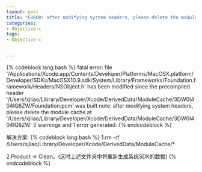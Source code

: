 ```yaml
---
layout: post
title: "ERROR: after modifying system headers, please delete the module cache at"
categories:
- Objective-c
tags:
- Objective-c


--- 
```

{% codeblock lang:bash %}
fatal error: file '/Applications/Xcode.app/Contents/Developer/Platforms/MacOSX.platform/Developer/SDKs/MacOSX10.9.sdk/System/Library/Frameworks/Foundation.framework/Headers/NSObject.h' has been modified since the precompiled header '/Users/xjliao/Library/Developer/Xcode/DerivedData/ModuleCache/3DW0I404IQ8ZW/Foundation.pcm' was built
note: after modifying system headers, please delete the module cache at '/Users/xjliao/Library/Developer/Xcode/DerivedData/ModuleCache/3DW0I404IQ8ZW'
5 warnings and 1 error generated.
{% endcodeblock %}

解决方案: 
{% codeblock lang:bash %} 
1.rm -rf /Users/xjliao/Library/Developer/Xcode/DerivedData/ModuleCache/*  

2.Product -> Clean。(这时上述文件夹中将重新生成系统SDK的数据)
{% endcodeblock %}

